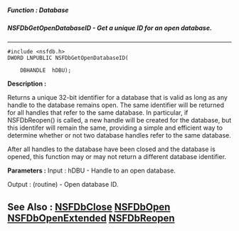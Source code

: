 ##### Function : Database
##### NSFDbGetOpenDatabaseID - Get a unique ID for an open database.
---
```
#include <nsfdb.h>
DWORD LNPUBLIC NSFDbGetOpenDatabaseID(

	DBHANDLE  hDBU);
```
**Description :**

Returns a unique 32-bit identifier for a database that is valid as long as any 
handle to the database remains open.  The same identifier will be returned for 
all handles that refer to the same database.  In particular, if NSFDbReopen() 
is called, a new handle will be created for the database, but this identifer 
will remain the same, providing a simple and efficient way to determine whether 
or not two database handles refer to the same database.

After all handles to the database have been closed and the database is opened, 
this function may or may not return a different database identifier.

**Parameters :**
Input :
hDBU  -  Handle to an open database.

Output :
(routine)  -  Open database ID.



**See Also :**
[NSFDbClose](/domino-c-api-docs/reference/Func/NSFDbClose)
[NSFDbOpen](/domino-c-api-docs/reference/Func/NSFDbOpen)
[NSFDbOpenExtended](/domino-c-api-docs/reference/Func/NSFDbOpenExtended)
[NSFDbReopen](/domino-c-api-docs/reference/Func/NSFDbReopen)
---
